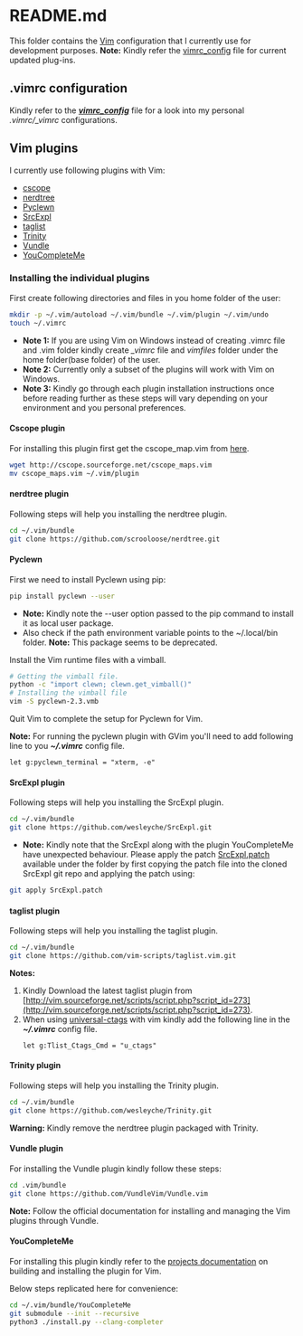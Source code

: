 # README.md

This folder contains the [Vim](http://www.vim.org/) configuration that I currently use for development purposes.
**Note:** Kindly refer the [vimrc_config](vimrc_config) file for current updated plug-ins.

## .vimrc configuration

Kindly refer to the [__*vimrc_config*__](vimrc_config) file for a look into my personal *.vimrc/_vimrc* configurations.

## Vim plugins

I currently use following plugins with Vim:
- [cscope](http://cscope.sourceforge.net)
- [nerdtree](https://github.com/scrooloose/nerdtree)
- [Pyclewn](http://pyclewn.sourceforge.net)
- [SrcExpl](https://github.com/wesleyche/SrcExpl)
- [taglist](https://github.com/vim-scripts/taglist.vim)
- [Trinity](https://github.com/wesleyche/Trinity)
- [Vundle](https://github.com/VundleVim/Vundle.vim)
- [YouCompleteMe](https://github.com/Valloric/YouCompleteMe)

### Installing the individual plugins

First create following directories and files in you home folder of the user:

```sh
mkdir -p ~/.vim/autoload ~/.vim/bundle ~/.vim/plugin ~/.vim/undo
touch ~/.vimrc
```

- **Note 1:** If you are using Vim on Windows instead of creating .vimrc file and .vim folder kindly create *_vimrc* file and *vimfiles* folder under the home folder(base folder) of the user.
- **Note 2:** Currently only a subset of the plugins will work with Vim on Windows.
- **Note 3:** Kindly go through each plugin installation instructions once before reading further as these steps will vary depending on your environment and you personal preferences.

#### Cscope plugin

For installing this plugin first get the cscope_map.vim from [here](http://cscope.sourceforge.net/cscope_maps.vim).

```sh
wget http://cscope.sourceforge.net/cscope_maps.vim
mv cscope_maps.vim ~/.vim/plugin
```

#### nerdtree plugin

Following steps will help you installing the nerdtree plugin.

```sh
cd ~/.vim/bundle
git clone https://github.com/scrooloose/nerdtree.git
```

#### Pyclewn

First we need to install Pyclewn using pip:

```sh
pip install pyclewn --user
```

- **Note:** Kindly note the --user option passed to the pip command to install it as local user package.
- Also check if the path environment variable points to the ~/.local/bin folder.
**Note:** This package seems to be deprecated.

Install the Vim runtime files with a vimball.

```sh
# Getting the vimball file.
python -c "import clewn; clewn.get_vimball()"
# Installing the vimball file
vim -S pyclewn-2.3.vmb
```

Quit Vim to complete the setup for Pyclewn for Vim.

**Note:** For running the pyclewn plugin with GVim you'll need to add following line to you __*~/.vimrc*__ config file.
```text
let g:pyclewn_terminal = "xterm, -e"
```

#### SrcExpl plugin

Following steps will help you installing the SrcExpl plugin.

```sh
cd ~/.vim/bundle
git clone https://github.com/wesleyche/SrcExpl.git
```

- **Note:** Kindly note that the SrcExpl along with the plugin YouCompleteMe have unexpected behaviour. Please apply the patch [SrcExpl.patch](SrcExpl.patch) available under the folder by first copying the patch file into the cloned SrcExpl git repo and applying the patch using:

```sh
git apply SrcExpl.patch
```

#### taglist plugin

Following steps will help you installing the taglist plugin.

```sh
cd ~/.vim/bundle
git clone https://github.com/vim-scripts/taglist.vim.git
```
 **Notes:**
1. Kindly Download the latest taglist plugin from [http://vim.sourceforge.net/scripts/script.php?script_id=273](http://vim.sourceforge.net/scripts/script.php?script_id=273).
2. When using [universal-ctags](https://github.com/universal-ctags/ctags) with vim kindly add the following line in the __*~/.vimrc*__ config file.
   ```text
   let g:Tlist_Ctags_Cmd = "u_ctags"
   ```

#### Trinity plugin

Following steps will help you installing the Trinity plugin.

```sh
cd ~/.vim/bundle
git clone https://github.com/wesleyche/Trinity.git
```

**Warning:** Kindly remove the nerdtree plugin packaged with Trinity.

#### Vundle plugin

For installing the Vundle plugin kindly follow these steps:

```sh
cd .vim/bundle
git clone https://github.com/VundleVim/Vundle.vim
```

**Note:** Follow the official documentation for installing and managing the Vim plugins through Vundle.

#### YouCompleteMe

For installing this plugin kindly refer to the [projects documentation](https://github.com/Valloric/YouCompleteMe) on building and installing the plugin for Vim.

Below steps replicated here for convenience:

```sh
cd ~/.vim/bundle/YouCompleteMe
git submodule --init --recursive
python3 ./install.py --clang-completer
```

